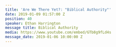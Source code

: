 ```yaml
---
title: 'Are We There Yet?: "Biblical Authority"'
date: 2019-01-09 01:57:00 Z
position: 40
speaker: Ethan Harrington
message title: Biblical Authority
media: https://www.youtube.com/embed/GTb8g9fLd4s
message_date: 2019-01-06 10:00:00 Z
---
```


